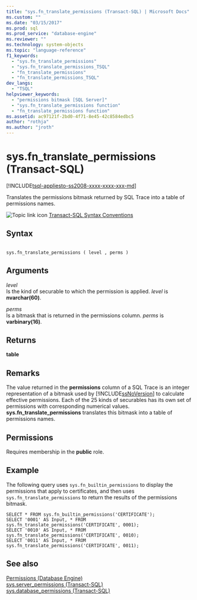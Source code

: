 ```yaml
---
title: "sys.fn_translate_permissions (Transact-SQL) | Microsoft Docs"
ms.custom: ""
ms.date: "03/15/2017"
ms.prod: sql
ms.prod_service: "database-engine"
ms.reviewer: ""
ms.technology: system-objects
ms.topic: "language-reference"
f1_keywords: 
  - "sys.fn_translate_permissions"
  - "sys.fn_translate_permissions_TSQL"
  - "fn_translate_permissions"
  - "fn_translate_permissions_TSQL"
dev_langs: 
  - "TSQL"
helpviewer_keywords: 
  - "permissions bitmask [SQL Server]"
  - "sys.fn_translate_permissions function"
  - "fn_translate_permissions function"
ms.assetid: ac97121f-2bd0-4f71-8e45-42c8584edbc5
author: "rothja"
ms.author: "jroth"
---
```

# sys.fn_translate_permissions (Transact-SQL)
[!INCLUDE[tsql-appliesto-ss2008-xxxx-xxxx-xxx-md](../../includes/tsql-appliesto-ss2008-xxxx-xxxx-xxx-md.md)]

  Translates the permissions bitmask returned by SQL Trace into a table of permissions names.  
  
 ![Topic link icon](../../database-engine/configure-windows/media/topic-link.gif "Topic link icon") [Transact-SQL Syntax Conventions](../../t-sql/language-elements/transact-sql-syntax-conventions-transact-sql.md)  
  
## Syntax  
  
```  
  
sys.fn_translate_permissions ( level , perms )  
```  
  
## Arguments  
 *level*  
 Is the kind of securable to which the permission is applied. *level* is **nvarchar(60)**.  
  
 *perms*  
 Is a bitmask that is returned in the permissions column. *perms* is **varbinary(16)**.  
  
## Returns  
 **table**  
  
## Remarks  
 The value returned in the **permissions** column of a SQL Trace is an integer representation of a bitmask used by [!INCLUDE[ssNoVersion](../../includes/ssnoversion-md.md)] to calculate effective permissions. Each of the 25 kinds of securables has its own set of permissions with corresponding numerical values. **sys.fn_translate_permissions** translates this bitmask into a table of permissions names.  
  
## Permissions  
 Requires membership in the **public** role.  
  
## Example  
 The following query uses `sys.fn_builtin_permissions` to display the permissions that apply to certificates, and then uses `sys.fn_translate_permissions` to return the results of the permissions bitmask.  
  
```  
SELECT * FROM sys.fn_builtin_permissions('CERTIFICATE');  
SELECT '0001' AS Input, * FROM sys.fn_translate_permissions('CERTIFICATE', 0001);  
SELECT '0010' AS Input, * FROM sys.fn_translate_permissions('CERTIFICATE', 0010);  
SELECT '0011' AS Input, * FROM sys.fn_translate_permissions('CERTIFICATE', 0011);  
```  
  
## See also  
 [Permissions &#40;Database Engine&#41;](../../relational-databases/security/permissions-database-engine.md)   
 [sys.server_permissions &#40;Transact-SQL&#41;](../../relational-databases/system-catalog-views/sys-server-permissions-transact-sql.md)   
 [sys.database_permissions &#40;Transact-SQL&#41;](../../relational-databases/system-catalog-views/sys-database-permissions-transact-sql.md)  
  
  
